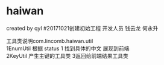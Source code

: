 # haiwan
created by qyl
#20171021创建初始工程
开发人员 钱云龙 何永升

工具类说明com.lincomb.haiwan.util<br>
1EnumUtil 根据 status 1 找到具体的中文 展现到前端<br>
2KeyUtil 产生主键的工具类
3返回给前端结果工具类

